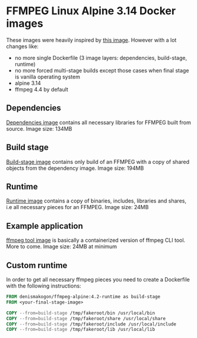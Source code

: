 # FFMPEG Linux Alpine 3.14 Docker images

These images were heavily inspired by [this image](https://hub.docker.com/r/jrottenberg/ffmpeg/).
However with a lot changes like:

 - no more single Dockerfile (3 image layers: dependencies, build-stage, runtime)
 - no more forced multi-stage builds except those cases when final stage is vanilla operating system
 - alpine 3.14
 - ffmpeg 4.4 by default

## Dependencies

[Dependencies image](dependencies) contains all necessary libraries for FFMPEG built from source.
Image size: 134MB

## Build stage

[Build-stage image](build-stage) contains only build of an FFMPEG with a copy of shared objects from the dependency image.
Image size: 194MB

## Runtime

[Runtime image](runtime) contains a copy of binaries, includes, libraries and shares, i.e all necessary pieces for an FFMPEG.
Image size: 24MB

## Example application

[ffmpeg tool image](example/ffmpeg-cli) is basically a containerized version of ffmpeg CLI tool. More to come.
Image size: 24MB at minimum

## Custom runtime

In order to get all necessary ffmpeg pieces you need to create a Dockerfile with the following instructions:
```dockerfile
FROM denismakogon/ffmpeg-alpine:4.2-runtime as build-stage
FROM <your-final-stage-image>

COPY --from=build-stage /tmp/fakeroot/bin /usr/local/bin
COPY --from=build-stage /tmp/fakeroot/share /usr/local/share
COPY --from=build-stage /tmp/fakeroot/include /usr/local/include
COPY --from=build-stage /tmp/fakeroot/lib /usr/local/lib
```
